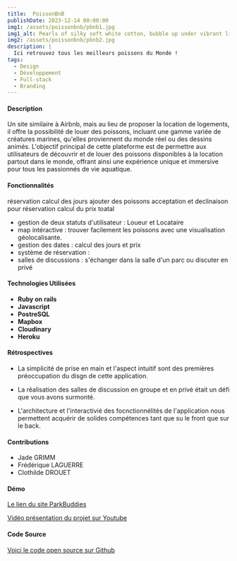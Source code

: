```yaml
---
title:  PoissonBnB
publishDate: 2023-12-14 00:00:00
img1: /assets/poissonbnb/pbnb1.jpg
img1_alt: Pearls of silky soft white cotton, bubble up under vibrant lighting
img2: /assets/poissonbnb/pbnb2.jpg
description: |
  Ici retrouvez tous les meilleurs poissons du Monde !
tags:
  - Design
  - Développement
  - Full-stack
  - Branding
---
```


#### Description

Un site similaire à Airbnb, mais au lieu de proposer la location de logements, il offre la possibilité de louer des poissons, incluant une gamme variée de créatures marines, qu'elles proviennent du monde réel ou des dessins animés. L'objectif principal de cette plateforme est de permettre aux utilisateurs de découvrir et de louer des poissons disponibles à la location partout dans le monde, offrant ainsi une expérience unique et immersive pour tous les passionnés de vie aquatique.

#### Fonctionnalités
réservation calcul des jours
ajouter des poissons acceptation et declinaison pour réservation
calcul du prix toatal
- gestion de deux statuts d'utilisateur : Loueur et Locataire
- map intéractive : trouver facilement les poissons avec une visualisation géolocalisante.
- gestion des dates : calcul des jours et prix
- système de réservation :
- salles de discussions : s'échanger dans la salle d'un parc ou discuter en privé


#### Technologies Utilisées

- **Ruby on rails**
- **Javascript**
- **PostreSQL**
- **Mapbox**
- **Cloudinary**
- **Heroku**

#### Rétrospectives

- La simplicité de prise en main et l'aspect intuitif sont des premières préoccupation du disgn de cette application.

- La réalisation des salles de discussion en groupe et en privé était un défi que vous avons surmonté.
- L'architecture et l'interactivié des focnctionnélités de l'application nous permettent acquérir de solides compétences tant que su le front que sur le back.

#### Contributions

- Jade GRIMM
- Frédérique LAGUERRE
- Clothilde DROUET

#### Démo

<a href="https://www.parkbuddies.ch/" target="_blank">Le lien du site ParkBuddies</a>

<a href="https://www.youtube.com/watch?v=a4fF_FOOBnE&ab_channel=LeWagon" target="_blank">Vidéo présentation du projet sur Youtube</a>

#### Code Source

<a href="https://github.com/Humanidealife/ParkBuddies" target="_blank">Voici le code open source sur Github</a>
